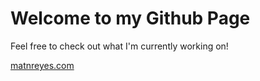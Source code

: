 # Welcome to my Github Page

Feel free to check out what I'm currently working on!

[matnreyes.com](https://matnreyes.com)